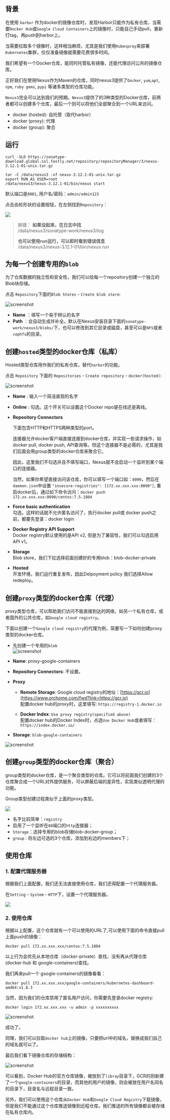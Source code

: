 ## 背景

在使用 `harbor` 作为docker的镜像仓库时，发现Harbor只能作为私有仓库，当需要`Docker Hub`或`Google Cloud Containers`上的镜像时，只能自己手动pull，重新打tag，再push到harbor上。

当需要拉取多个镜像时，这样相当麻烦，尤其是我们使用`Kubespray`来部署`Kubernetes`集群，仅仅准备镜像就需要花费很多时间。

我们希望有一个Docker仓库，能同时托管私有镜像，还能代理访问公共的镜像仓库。

正好我们在使用Nexus作为Maven的仓库，同时nexus3提供了`Docker`, `yum`,`apt`, `npm`, `ruby gems`, `pypi` 等诸多类型的仓库功能。

`Nexus3`完全可以达到我们的预期。`Nexus3`提供了的3种类型的Docker仓库，前两者都可以创建多个仓库，最后一个则可以将他们全部聚合到一个URL来访问。

-   docker (hosted): 自托管（取代harbor）
-   docker (proxy): 代理
-   docker (group): 聚合

## 运行

```
curl -SLO https://sonatype-download.global.ssl.fastly.net/repository/repositoryManager/3/nexus-3.12.1-01-unix.tar.gz

tar -C /data/nexus3 -xf nexus-3.12.1-01-unix.tar.gz
export RUN_AS_USER=root
/data/nexus3/nexus-3.12.1-01/bin/nexus start
```

默认端口是`8081`, 用户名/密码：`admin/admin123`

点击齿轮形状的设置按钮，在左侧找到`Repository`：

![](https://img.orchome.com/group1/M00/00/05/dr5oXF2Aes2AMLW3AAHccUw_tys898.jpg)

> 排错： **如果没起来，在日志中找**  
> /data/nexus3/sonatype-work/nexus3/log
> 
> **也可以使用run运行，可以即时看到错误信息**  
> /data/nexus3/nexus-3.12.1-01/bin/nexus run

## 为每一个创建专用的`blob`

为了仓库数据的独立性和安全性，我们可以给每一个repository创建一个独立的Blob块存储。

点击 `Repository`下面的`Blob Stores` - `Create blob store`:

![screenshot](https://img.orchome.com/group1/M00/00/05/dr5oXF2Ave2AQSTeAAKmQj6Os1I402.jpg)

-   **Name** ：填写一个易于辨认的名字
-   **Path** ：会自动生成并补全。默认在Nexus安装目录下面的`sonatype-work/nexus3/blobs/`下，也可以修改到其它目录或磁盘，甚至可以是`NFS`或者`cephfs`的目录。

## 创建`hosted`类型的docker仓库（私库）

Hosted类型仓库用作我们的私有仓库，替代`harbor`的功能。

点击 `Repository` 下面的 `Repositories` - `Create repository` - `docker(hosted)`:

![screenshot](https://img.orchome.com/group1/M00/00/05/dr5oXF2Avp6AWKHfAAhqp5NHuQY701.jpg)

-   **Name** : 输入一个简洁直观的名字
-   **Online** : 勾选。这个开关可以设置这个Docker repo是在线还是离线。
-   **Repository Connectors**
    
    下面包含HTTP和HTTPS两种类型的port。
    
    连接器允许docker客户端直接连接到docker仓库，并实现一些请求操作，如docker pull, docker push, API查询等。但这个连接器不是必需的，尤其是我们后面会用group类型的docker仓库来聚合它。
    
    因此，这里我们不勾选并且不填写端口，Nexus就不会启动一个监听到某个端口的连接器。
    
    当然，如果你希望直接访问该仓库，你可以填写一个端口如：`8090`，然后在`daemon.json`中设置 `"insecure-registries": [172.xx.xxx.xxx:8090"]`, 重启docker后，通过如下命令访问：`docker push 172.xx.xxx.xxx:8090/centos:7.5.1804`
    
-   **Force basic authentication**  
    勾选。这样的话就不允许匿名访问了，执行docker pull或 docker push之前，都要先登录：docker login
-   **Docker Registry API Support**  
    Docker registry默认使用的是API v2, 但是为了兼容性，我们可以勾选启用API v1。
-   **Storage**  
    Blob store，我们下拉选择前面创建好的专用blob：blob-docker-private
-   **Hosted**  
    开发环境，我们运行重复发布，因此Delpoyment policy 我们选择Allow redeploy。

## 创建`proxy`类型的docker仓库（代理）

proxy类型仓库，可以帮助我们访问不能直接到达的网络，如另一个私有仓库，或者国外的公共仓库，如`Google cloud registry`。

下面以创建一个`Google cloud registry`的代理为例，简要写一下如何创建proxy类型的docker仓库。

-   先创建一个专用的`blob`  
    ![screenshot](https://img.orchome.com/group1/M00/00/05/dr5oXF2AwIaABK82AAHWYVfT7EM013.jpg)
    
-   **Name**: proxy-google-containers
    
-   **Repository Connectors**: 不设置。
-   **Proxy**
    
    -   **Remote Storage**: Google cloud registry的地址：[https://gcr.io](https://www.orchome.com/fwd?link=https://gcr.io)  
        配置docker hub的proxy时，这里填写: `https://registry-1.docker.io`
        
    -   **Docker Index**: `Use proxy registry(specified above)`  
        配置docker hub的Docker Index时，点选`Use Docker Hub`或者填写：`https://index.docker.io/`
        
-   **Storage**: `blob-google-containers`

![screenshot](https://img.orchome.com/group1/M00/00/05/dr5oXF2AwSCAFNIaAAoSFOZ_xhI424.jpg)

## 创建`group`类型的docker仓库（聚合）

group类型的docker仓库，是一个聚合类型的仓库。它可以将前面我们创建的3个仓库聚合成一个URL对外提供服务，可以屏蔽后端的差异性，实现类似透明代理的功能。

Group类型创建过程类似于上面的proxy类型。

![](https://img.orchome.com/group1/M00/00/05/dr5oXF2AwaiAPVymAAeI-5OCfqA208.jpg)

-   名字比较简单：`registry`
-   启用了一个监听在`80`端口的`http`连接器；
-   `Storage`：选择专用的blob存储blob-docker-group；
-   `group` : 将左边可选的3个仓库，添加到右边的members下；

## 使用仓库

### 1\. 配置代理服务器

根据我们上面配置，我们还无法直接使用仓库，我们还得配置一个代理服务器。

在`Setting` - `System` - `HTTP`下，设置一个代理服务器。

![](https://img.orchome.com/group1/M00/00/05/dr5oXF2AwfaAR9RcAASubcLDy1o409.jpg)

### 2\. 使用仓库

根据以上配置，这个仓库就有一个可以使用的URL了,可以使用下面的命令直接pull上面push的镜像：

```
docker pull 172.xx.xxx.xxx/centos:7.5.1804
```

以上行为会优先从本地仓库（docker-private）查找，没有再从代理仓库(docker-hub 和 google-containers)查找。

我们再来pull一个 google-containers的镜像看看：

```
docker pull 172.xx.xxx.xxx/google-containers/kubernetes-dashboard-amd64:v1.8.3
```

当然，因为我们的仓库禁用了匿名用户访问，你需要先登录docker registry:

```
docker login 172.xx.xxx.xxx -u admin -p xxxxxxxxxx
```

![screenshot](https://img.orchome.com/group1/M00/00/05/dr5oXF2Awj-Ab9ZwAAIvDBqA2Mg565.jpg)

成功了。

同理，我们可以拉取`docker hub`上的镜像，只要把url中的域名，替换成我们自己的域名就可以了。

最后我们看下镜像仓库的存储结构：

![screenshot](https://img.orchome.com/group1/M00/00/05/dr5oXF2AwjGAG2mjAADZ-eKL_Qg913.jpg)

可以看到，Docker Hub的官方仓库镜像，被放到了`libray`目录下，GCR的则新建了一个`google-containers`的目录，而其他的用户的镜像，则会被放在用户名同名的目录下，目录名与远程目录一致。

另外，我们可以使用这个仓库从`Docker Hub`和`Google Cloud Registry`下载镜像，但是我们不能通过这个仓库推送镜像到远程仓库。我们推送的所有镜像都会被存储在私有仓库内。